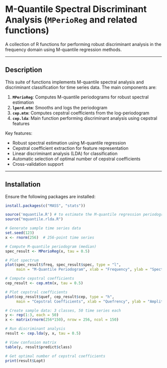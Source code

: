# M-Quantile Spectral Discriminant Analysis (`MPerioReg` and related functions)

A collection of R functions for performing robust discriminant analysis in the frequency domain using M-quantile regression methods.

---

## Description
This suite of functions implements M-quantile spectral analysis and discriminant classification for time series data. The main components are:

1. **`MPerioReg`**: Computes M-quantile periodograms for robust spectral estimation
2. **`lperd.mtm`**: Smooths and logs the periodogram
3. **`cep.mtm`**: Computes cepstral coefficients from the log-periodogram
4. **`cep.lda`**: Main function performing discriminant analysis using cepstral features

Key features:
- Robust spectral estimation using M-quantile regression
- Cepstral coefficient extraction for feature representation
- Linear discriminant analysis (LDA) for classification
- Automatic selection of optimal number of cepstral coefficients
- Cross-validation support

---

## Installation
Ensure the following packages are installed:
```R
install.packages(c("MASS", "stats"))

source('mquantile.R') # to estimate the M-quantile regression periodogram
source("mquantile.rlda.R")

# Generate sample time series data
set.seed(123)
x <- rnorm(256)  # 256-point time series

# Compute M-quantile periodogram (median)
spec_result <- MPerioReg(x, tau = 0.5)

# Plot spectrum
plot(spec_result$freq, spec_result$spec, type = "l", 
     main = "M-Quantile Periodogram", xlab = "Frequency", ylab = "Spectrum")

# Compute cepstral coefficients
cep_result <- cep.mtm(x, tau = 0.5)

# Plot cepstral coefficients
plot(cep_result$quef, cep_result$cep, type = "h",
     main = "Cepstral Coefficients", xlab = "Quefrency", ylab = "Amplitude")

# Create sample data: 3 classes, 50 time series each
y <- rep(1:3, each = 50)
x <- matrix(rnorm(256*150), nrow = 256, ncol = 150)

# Run discriminant analysis
result <- cep.lda(y, x, tau = 0.5)

# View confusion matrix
table(y, result$predict$class)

# Get optimal number of cepstral coefficients
print(result$Lopt)
